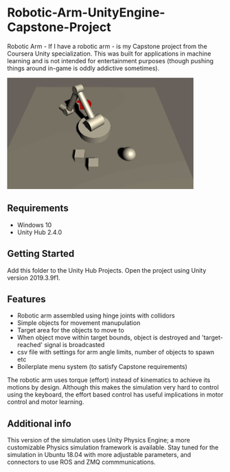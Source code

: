 # Robotic-Arm-UnityEngine-Capstone-Project
Robotic Arm - If I have a robotic arm - is my Capstone project from the Coursera Unity specialization. This was built for applications in machine learning and is not intended for entertainment purposes (though pushing things around in-game is oddly addictive sometimes).

<img 
src="https://github.com/Taireyune/Robotic-Arm-UnityEngine-Capstone-Project/blob/main/Images/push_object.gif" 
width="434" height="259" alt="push object">

## Requirements
- Windows 10
- Unity Hub 2.4.0

## Getting Started
Add this folder to the Unity Hub Projects. Open the project using Unity version 2019.3.9f1. 

## Features
- Robotic arm assembled using hinge joints with collidors
- Simple objects for movement manupulation
- Target area for the objects to move to
- When object move within target bounds, object is destroyed and 'target-reached' signal is broadcasted
- csv file with settings for arm angle limits, number of objects to spawn etc
- Boilerplate menu system (to satisfy Capstone requirements)

The robotic arm uses torque (effort) instead of kinematics to achieve its motions by design. Although this makes the simulation very hard to control using the keyboard, the effort based control has useful implications in motor control and motor learning. 

## Additional info
This version of the simulation uses Unity Physics Engine; a more customizable Physics simulation framework is available. Stay tuned for the simulation in Ubuntu 18.04 with more adjustable parameters, and connectors to use ROS and ZMQ commmunications.

